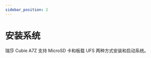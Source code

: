 ```yaml
---
sidebar_position: 2
---
```


# 安装系统

瑞莎 Cubie A7Z 支持 MicroSD 卡和板载 UFS 两种方式安装和启动系统。

<DocCardList />
